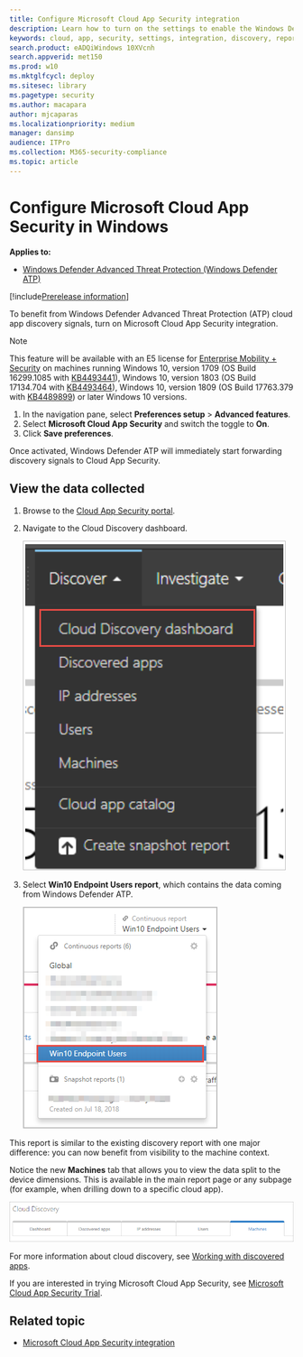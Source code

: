 ```yaml
---
title: Configure Microsoft Cloud App Security integration 
description: Learn how to turn on the settings to enable the Windows Defender ATP integration with Microsoft Cloud App Security.
keywords: cloud, app, security, settings, integration, discovery, report
search.product: eADQiWindows 10XVcnh
search.appverid: met150
ms.prod: w10
ms.mktglfcycl: deploy
ms.sitesec: library
ms.pagetype: security
ms.author: macapara
author: mjcaparas
ms.localizationpriority: medium
manager: dansimp
audience: ITPro
ms.collection: M365-security-compliance 
ms.topic: article
---
```


# Configure Microsoft Cloud App Security in Windows
**Applies to:**
- [Windows Defender Advanced Threat Protection (Windows Defender ATP)](https://go.microsoft.com/fwlink/p/?linkid=2069559)

[!include[Prerelease information](prerelease.md)]


To benefit from Windows Defender Advanced Threat Protection (ATP) cloud app discovery signals, turn on Microsoft Cloud App Security integration.


>[!NOTE]
>This feature will be available with an E5 license for [Enterprise Mobility + Security](https://www.microsoft.com/cloud-platform/enterprise-mobility-security) on machines running Windows 10, version 1709 (OS Build 16299.1085 with [KB4493441](https://support.microsoft.com/help/4493441)), Windows 10, version 1803 (OS Build 17134.704 with [KB4493464](https://support.microsoft.com/help/4493464)), Windows 10, version 1809 (OS Build 17763.379 with [KB4489899](https://support.microsoft.com/help/4489899)) or later Windows 10 versions.

1. In the navigation pane, select **Preferences setup** > **Advanced features**.
2. Select **Microsoft Cloud App Security** and switch the toggle to **On**.
3. Click **Save preferences**.
 

Once activated, Windows Defender ATP will immediately start forwarding discovery signals to Cloud App Security.

## View the data collected

1. Browse to the [Cloud App Security portal](https://portal.cloudappsecurity.com).

2. Navigate to the Cloud Discovery dashboard.

    ![Image of menu to cloud discovery dashboard](images/atp-cloud-discovery-dashboard-menu.png)

3. Select **Win10 Endpoint Users report**, which contains the data coming from Windows Defender ATP.

    ![Win10 endpoint users](./images/win10-endpoint-users.png)

This report is similar to the existing discovery report with one major difference: you can now benefit from visibility to the machine context.

Notice the new **Machines** tab that allows you to view the data split to the device dimensions. This is available in the main report page or any subpage (for example, when drilling down to a specific cloud app).

![Cloud discovery](./images/cloud-discovery.png)


For more information about cloud discovery, see [Working with discovered apps](https://docs.microsoft.com/cloud-app-security/discovered-apps).

If you are interested in trying Microsoft Cloud App Security, see [Microsoft Cloud App Security Trial](https://signup.microsoft.com/Signup?OfferId=757c4c34-d589-46e4-9579-120bba5c92ed&ali=1).

## Related topic
- [Microsoft Cloud App Security integration](microsoft-cloud-app-security-integration.md)